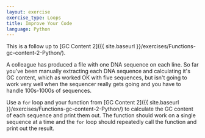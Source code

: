 ```yaml
---
layout: exercise
exercise_type: Loops
title: Improve Your Code
language: Python
---
```


This is a follow up to [GC Content 2]({{ site.baseurl }}/exercises/Functions-gc-content-2-Python/).

A colleague has produced a file with one DNA sequence on each line. So far
you've been manually extracting each DNA sequence and calculating it's GC
content, which as worked OK with five sequences, but isn't going to work very
well when the sequencer really gets going and you have to handle 100s-1000s of
sequences.

Use a `for` loop and your function from [GC Content 2]({{ site.baseurl }}/exercises/Functions-gc-content-2-Python/) to calculate the 
GC content of each sequence and print them out. The function should work on a 
single sequence at a time and the `for` loop should repeatedly call the function 
and print out the result.
